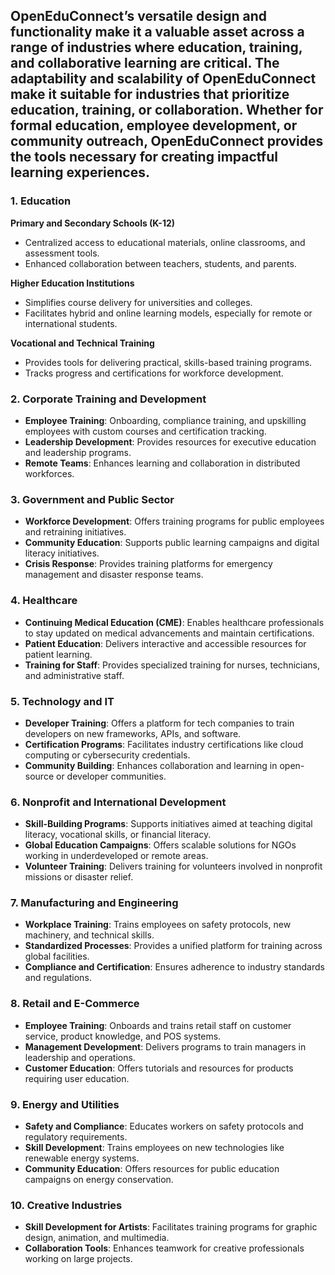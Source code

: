 OpenEduConnect’s versatile design and functionality make it a valuable asset across a range of industries where education, training, and collaborative learning are critical.
The adaptability and scalability of OpenEduConnect make it suitable for industries that prioritize education, training, or collaboration. 
Whether for formal education, employee development, or community outreach, OpenEduConnect provides the tools necessary for creating impactful learning experiences.
---

### **1. Education**
**Primary and Secondary Schools (K-12)**  
- Centralized access to educational materials, online classrooms, and assessment tools.
- Enhanced collaboration between teachers, students, and parents.

**Higher Education Institutions**  
- Simplifies course delivery for universities and colleges.
- Facilitates hybrid and online learning models, especially for remote or international students.

**Vocational and Technical Training**  
- Provides tools for delivering practical, skills-based training programs.
- Tracks progress and certifications for workforce development.

### **2. Corporate Training and Development**
- **Employee Training**: Onboarding, compliance training, and upskilling employees with custom courses and certification tracking.
- **Leadership Development**: Provides resources for executive education and leadership programs.
- **Remote Teams**: Enhances learning and collaboration in distributed workforces.

### **3. Government and Public Sector**
- **Workforce Development**: Offers training programs for public employees and retraining initiatives.
- **Community Education**: Supports public learning campaigns and digital literacy initiatives.
- **Crisis Response**: Provides training platforms for emergency management and disaster response teams.

### **4. Healthcare**
- **Continuing Medical Education (CME)**: Enables healthcare professionals to stay updated on medical advancements and maintain certifications.
- **Patient Education**: Delivers interactive and accessible resources for patient learning.
- **Training for Staff**: Provides specialized training for nurses, technicians, and administrative staff.

### **5. Technology and IT**
- **Developer Training**: Offers a platform for tech companies to train developers on new frameworks, APIs, and software.
- **Certification Programs**: Facilitates industry certifications like cloud computing or cybersecurity credentials.
- **Community Building**: Enhances collaboration and learning in open-source or developer communities.

### **6. Nonprofit and International Development**
- **Skill-Building Programs**: Supports initiatives aimed at teaching digital literacy, vocational skills, or financial literacy.
- **Global Education Campaigns**: Offers scalable solutions for NGOs working in underdeveloped or remote areas.
- **Volunteer Training**: Delivers training for volunteers involved in nonprofit missions or disaster relief.

### **7. Manufacturing and Engineering**
- **Workplace Training**: Trains employees on safety protocols, new machinery, and technical skills.
- **Standardized Processes**: Provides a unified platform for training across global facilities.
- **Compliance and Certification**: Ensures adherence to industry standards and regulations.

### **8. Retail and E-Commerce**
- **Employee Training**: Onboards and trains retail staff on customer service, product knowledge, and POS systems.
- **Management Development**: Delivers programs to train managers in leadership and operations.
- **Customer Education**: Offers tutorials and resources for products requiring user education.

### **9. Energy and Utilities**
- **Safety and Compliance**: Educates workers on safety protocols and regulatory requirements.
- **Skill Development**: Trains employees on new technologies like renewable energy systems.
- **Community Education**: Offers resources for public education campaigns on energy conservation.

### **10. Creative Industries**
- **Skill Development for Artists**: Facilitates training programs for graphic design, animation, and multimedia.
- **Collaboration Tools**: Enhances teamwork for creative professionals working on large projects.
